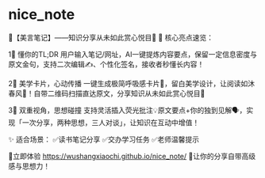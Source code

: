 # nice_note
🌟【美言笔记】——知识分享从未如此赏心悦目🌟
📌 核心亮点速览：

1⃣ 懂你的TL;DR
用户输入笔记/网址，AI一键提炼内容要点，保留一定信息密度与原文金句，支持二次编辑✍、个性化签名，接收者秒懂长内容！

2⃣ 美学卡片，心动传播
一键生成极简呼吸感卡片🎨，留白美学设计，让阅读如沐春风🌿！自带二维码扫描直达原文，分享知识从未如此赏心悦目👀

3⃣ 双重视角，思想碰撞
支持灵活插入荧光批注💡原文要点+你的独到见解🗣，实现「一次分享，两种思想，三人对谈」，让知识在互动中增值！

✨ 适合场景：
✅读书笔记分享
✅交办学习任务
✅老师温馨提示

🤜立即体验 https://wushangxiaochi.github.io/nice_note/
🎉让你的分享自带高级感与思想力！
